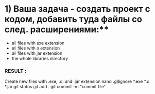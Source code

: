 #  1) Ваша задача - создать проект с кодом, добавить туда файлы со след. расширениями:**

 * all files with exe extension
 * all files with o extension
 * all files with jar extension
 * the whole libraries directory
### RESULT :
 Create new files with .exe, .o, and .jar extension
 nano .gitignore *.exe *.o *.jar
 git status
 git add .
 git commit -m "commit file"